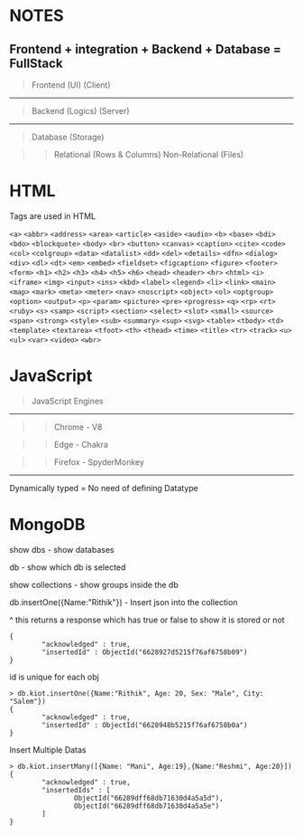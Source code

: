 # NOTES

## Frontend + integration + Backend + Database = FullStack

> Frontend (UI) (Client)
---
> Backend (Logics) (Server)
---
> Database (Storage)

>> Relational (Rows & Columns)
>> Non-Relational (Files)

# HTML

Tags are used in HTML

`<a>`
`<abbr>`
`<address>`
`<area>`
`<article>`
`<aside>`
`<audio>`
`<b>`
`<base>`
`<bdi>`
`<bdo>`
`<blockquote>`
`<body>`
`<br>`
`<button>`
`<canvas>`
`<caption>`
`<cite>`
`<code>`
`<col>`
`<colgroup>`
`<data>`
`<datalist>`
`<dd>`
`<del>`
`<details>`
`<dfn>`
`<dialog>`
`<div>`
`<dl>`
`<dt>`
`<em>`
`<embed>`
`<fieldset>`
`<figcaption>`
`<figure>`
`<footer>`
`<form>`
`<h1>`
`<h2>`
`<h3>`
`<h4>`
`<h5>`
`<h6>`
`<head>`
`<header>`
`<hr>`
`<html>`
`<i>`
`<iframe>`
`<img>`
`<input>`
`<ins>`
`<kbd>`
`<label>`
`<legend>`
`<li>`
`<link>`
`<main>`
`<map>`
`<mark>`
`<meta>`
`<meter>`
`<nav>`
`<noscript>`
`<object>`
`<ol>`
`<optgroup>`
`<option>`
`<output>`
`<p>`
`<param>`
`<picture>`
`<pre>`
`<progress>`
`<q>`
`<rp>`
`<rt>`
`<ruby>`
`<s>`
`<samp>`
`<script>`
`<section>`
`<select>`
`<slot>`
`<small>`
`<source>`
`<span>`
`<strong>`
`<style>`
`<sub>`
`<summary>`
`<sup>`
`<svg>`
`<table>`
`<tbody>`
`<td>`
`<template>`
`<textarea>`
`<tfoot>`
`<th>`
`<thead>`
`<time>`
`<title>`
`<tr>`
`<track>`
`<u>`
`<ul>`
`<var>`
`<video>`
`<wbr>`

# JavaScript 

> JavaScript Engines
---
>> Chrome - V8

>> Edge - Chakra 

>> Firefox - SpyderMonkey

---

Dynamically typed = No need of defining Datatype

# MongoDB

show dbs - show databases

db - show which db is selected

show collections - show groups inside the db

db.insertOne({Name:"Rithik"}) - Insert json into the collection

^ this returns a response which has true or false to show it is stored or not

```
{
        "acknowledged" : true,
        "insertedId" : ObjectId("6628927d5215f76af6758b09")
}
```

id is unique for each obj

```
> db.kiot.insertOne({Name:"Rithik", Age: 20, Sex: "Male", City: "Salem"})
{
        "acknowledged" : true,
        "insertedId" : ObjectId("6628948b5215f76af6758b0a")
}
```

Insert Multiple Datas

```
> db.kiot.insertMany([{Name: "Mani", Age:19},{Name:"Reshmi", Age:20}])
{
        "acknowledged" : true,
        "insertedIds" : [
                ObjectId("66289dff68db71630d4a5a5d"),
                ObjectId("66289dff68db71630d4a5a5e")
        ]
}
```